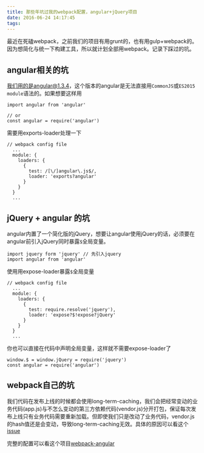 ```yaml
---
title: 那些年坑过我的webpack配置，angular+jQuery项目
date: 2016-06-24 14:17:45
tags:
---
```


最近在死磕webpack，之前我们的项目有用grunt的，也有用gulp+webpack的。因为想简化与统一下构建工具，所以就计划全部用webpack。记录下踩过的坑。

## angular相关的坑

我们用的是angular@1.3.4，这个版本的angular是无法直接用`CommonJS`或`ES2015 module`语法的。如果想要这样用

```
import angular from 'angular'

// or
const angular = require('angular')
```

<!-- more -->

需要用exports-loader处理一下

```
// webpack config file
  ...
  module: {
    loaders: {
      {
        test: /[\/]angular\.js$/,
        loader: 'exports?angular'
      }
    }
  }
  ...
```

## jQuery + angular 的坑
angular内置了一个简化版的jQuery，想要让angular使用jQuery的话，必须要在angular前引入jQuery同时暴露`$`全局变量。

```
import jquery form 'jquery' // 先引入jquery
import angular from 'angular'
```

使用用expose-loader暴露`$`全局变量

```
// webpack config file
  ...
  module: {
    loaders: {
      {
        test: require.resolve('jquery'),
        loader: 'expose?$!expose?jQuery'
      }
    }
  }
  ...
```

你也可以直接在代码中声明全局变量，这样就不需要expose-loader了

```
window.$ = window.jQuery = require('jquery')
const angular = require('angular')
```

## webpack自己的坑
我们代码在发布上线的时候都会使用long-term-caching，我们会把经常变动的业务代码(app.js)与不怎么变动的第三方依赖代码(vendor.js)分开打包，保证每次发布上线只有业务代码需要重新加载。但即使我们只是改动了业务代码，vendor.js的hash值还是会变动，导致long-term-caching无效。具体的原因可以看这个[issue](https://github.com/webpack/webpack/issues/1315#issuecomment-234206979)

完整的配置可以看这个项目[webpack-angular](https://github.com/lili21/ml-template-angular)


